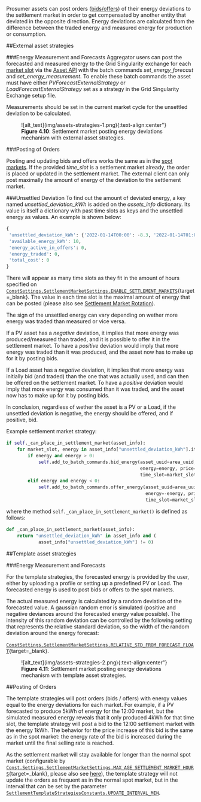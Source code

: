 Prosumer assets can post orders ([bids/offers](market-agent.md)) of their energy deviations to the settlement market in order to get compensated by another entity that deviated in the opposite direction. Energy deviations are calculated from the difference between the traded energy and measured energy for production or consumption.

##External asset strategies

###Energy Measurement and Forecasts
Aggregator users can post the forecasted and measured energy to the Grid Singularity exchange for each [market slot](market-types.md#market-slots) via the [Asset API](configure-trading-strategies-walkthrough.md) with the batch commands _set_energy_forecast_ and _set_energy_measurement_. To enable these batch commands the asset must have either _PVForecastExternalStrategy_ or _LoadForecastExternalStrategy_ set as a strategy in the Grid Singularity Exchange setup file.

Measurements should be set in the current market cycle for the unsettled deviation to be calculated.

<figure markdown>
  ![alt_text](img/assets-strategies-1.png){:text-align:center"}
  <figcaption><b>Figure 4.10</b>: Settlement market posting energy deviations mechanism with external asset strategies.
</figcaption>
</figure>

###Posting of Orders

Posting and updating bids and offers works the same as in the [spot markets](spot-market-types.md). If the provided _time_slot_ is a settlement market already, the order is placed or updated in the settlement market. The external client can only post maximally the amount of energy of the deviation to the settlement market.

###Unsettled Deviation
To find out the amount of deviated energy, a key named _unsettled_deviation_kWh_ is added on the _assets_info_ dictionary. Its value is itself a dictionary with past time slots as keys and the unsettled energy as values. An example is shown below:

```python
{
 'unsettled_deviation_kWh': {'2022-01-14T00:00': -8.3, '2022-01-14T01:00': -10.5},
 'available_energy_kWh': 10,
 'energy_active_in_offers': 0,
 'energy_traded': 0,
 'total_cost': 0
}
```

There will appear as many time slots as they fit in the amount of hours specified on [`ConstSettings.SettlementMarketSettings.ENABLE_SETTLEMENT_MARKETS`](https://github.com/gridsingularity/gsy-framework/blob/175a9c3c3295b78e3b5d7610e221b6f2ea72f6ec/gsy_framework/constants_limits.py#L70){target=_blank}. The value in each time slot is the maximal amount of energy that can be posted (please also see [Settlement Market Rotation](markets-rotation.md)).

The sign of the unsettled energy can vary depending on wether more energy was traded than measured or vice versa.

If a PV asset has a *negative* deviation, it implies that more energy was produced/measured than traded, and it is possible to offer it in the settlement market. To have a *positive* deviation would imply that more energy was traded than it was produced, and the asset now has to make up for it by posting bids.

If a Load asset has a *negative* deviation, it implies that more energy was initially bid (and traded) than the one that was actually used, and can then be offered on the settlement market. To have a *positive* deviation would imply that more energy was consumed than it was traded, and the asset now has to make up for it by posting bids.

In conclusion, regardless of wether the asset is a PV or a Load, if the unsettled deviation is negative, the energy should be offered, and if positive, bid.

Example settlement market strategy:

```python
if self._can_place_in_settlement_market(asset_info):
    for market_slot, energy in asset_info["unsettled_deviation_kWh"].items():
        if energy and energy > 0:
            self.add_to_batch_commands.bid_energy(asset_uuid=area_uuid,
                                                  energy=energy, price=30,
                                                  time_slot=market_slot)
        elif energy and energy < 0:
            self.add_to_batch_commands.offer_energy(asset_uuid=area_uuid,
                                                    energy=-energy, price=1,
                                                    time_slot=market_slot)
```
where the method `self._can_place_in_settlement_market()` is defined as follows:

```python
def _can_place_in_settlement_market(asset_info):
    return "unsettled_deviation_kWh" in asset_info and (
            asset_info["unsettled_deviation_kWh"] != 0)
```

##Template asset strategies

###Energy Measurement and Forecasts

For the template strategies, the forecasted energy is provided by the user, either by uploading a profile or setting up a predefined PV or Load. The forecasted energy is used to post bids or offers to the spot markets.

The actual measured energy is calculated by a random deviation of the forecasted value. A gaussian random error is simulated (positive and negative deviances around the forecasted energy value possible). The intensity of this random deviation can be controlled by the following setting that represents the relative standard deviation, so the width of the random deviation around the energy forecast:

[`ConstSettings.SettlementMarketSettings.RELATIVE_STD_FROM_FORECAST_FLOAT`](https://github.com/gridsingularity/gsy-framework/blob/175a9c3c3295b78e3b5d7610e221b6f2ea72f6ec/gsy_framework/constants_limits.py#L71){target=_blank}.

<figure markdown>
  ![alt_text](img/assets-strategies-2.png){:text-align:center"}
  <figcaption><b>Figure 4.11</b>: Settlement market posting energy deviations mechanism with template asset strategies.
</figcaption>
</figure>

##Posting of Orders

The template strategies will post orders (bids / offers) with energy values equal to the energy deviations for each market. For example, if a PV forecasted to produce 5kWh of energy for the 12:00 market, but the simulated measured energy reveals that it only produced 4kWh for that time slot, the template strategy will post a bid to the 12:00 settlement market with the energy 1kWh. The behavior for the price increase of this bid is the same as in the spot market: the energy rate of the bid is increased during the market until the final selling rate is reached.

As the settlement market will stay available for longer than the normal spot market (configurable by [`Const.Settings.SettlementMarketSettings.MAX_AGE_SETTLEMENT_MARKET_HOURS`](https://github.com/gridsingularity/gsy-framework/blob/175a9c3c3295b78e3b5d7610e221b6f2ea72f6ec/gsy_framework/constants_limits.py#L69){target=_blank}, please also see [here](markets-rotation.md)), the template strategy will not update the orders as frequent as in the normal spot market, but in the interval that can be set by the parameter [`SettlementTemplateStrategiesConstants.UPDATE_INTERVAL_MIN`](https://github.com/gridsingularity/gsy-e/blob/7f5d2866cfd8b8327e590a1377db2d9bd2909746/src/gsy_e/constants.py#L72).

